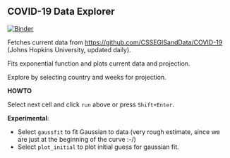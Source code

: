 ## COVID-19 Data Explorer

[![Binder](https://notebooks.gesis.org/binder/badge_logo.svg)](https://notebooks.gesis.org/binder/v2/gh/HorstBort/COVID-19.git/master?filepath=COVID-19.ipynb)

Fetches current data from https://github.com/CSSEGISandData/COVID-19 (Johns Hopkins University, updated daily).

Fits exponential function and plots current data and projection.

Explore by selecting country and weeks for projection.

**HOWTO**

Select next cell and click `run` above or press `Shift+Enter`.

**Experimental**:

 * Select `gaussfit` to fit Gaussian to data (very rough estimate, since we are just at the beginning of the curve :-/)
 * Select `plot_initial` to plot initial guess for gaussian fit.